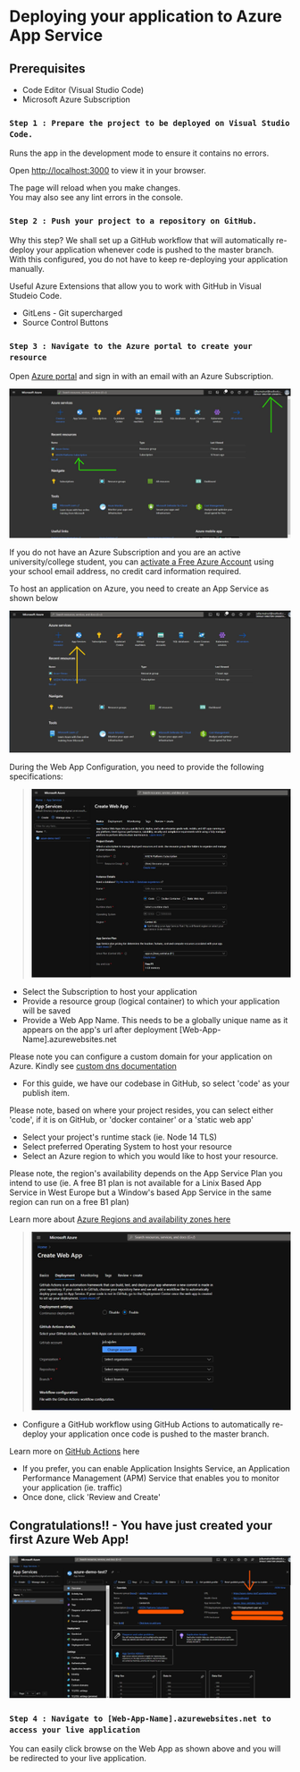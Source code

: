 # Deploying your application to Azure App Service
## Prerequisites

- Code Editor (Visual Studio Code)
- Microsoft Azure Subscription


### `Step 1 : Prepare the project to be deployed on Visual Studio Code.`

Runs the app in the development mode to ensure it contains no errors.

Open [http://localhost:3000](http://localhost:3000) to view it in your browser.

The page will reload when you make changes.\
You may also see any lint errors in the console.

### `Step 2 : Push your project to a repository on GitHub.`

Why this step? 
We shall set up a GitHub workflow that will automatically re-deploy your application whenever code is pushed to the master branch. With this configured, you do not have to keep re-deploying your application manually.


Useful Azure Extensions that allow you to work with GitHub in Visual Studeio Code. 
- GitLens - Git supercharged
- Source Control Buttons


### `Step 3 : Navigate to the Azure portal to create your resource`
Open [Azure portal](https://portal.azure.com) and sign in with an email with an Azure Subscription.

![Active Azure Subscription](ReadMeAssets/ActiveSubscription.jpg) 

If you do not have an Azure Subscription and you are an active university/college student, you can [activate a Free Azure Account](https://azure.microsoft.com/en-us/free/students/) using your school email address, no credit card information required.

To host an application on Azure, you need to create an App Service as shown below

![Create a New App Service](ReadMeAssets/NewAppService.jpg)

During the Web App Configuration, you need to provide the following specifications:
> ![App Service Specifications](ReadMeAssets/AppSpec.jpg)
- Select the Subscription to host your application
- Provide a resource group (logical container) to which your application will be saved
- Provide a Web App Name. This needs to be a globally unique name as it appears on the app's url after deployment [Web-App-Name].azurewebsites.net

Please note you can configure a custom domain for your application on Azure. Kindly see [custom dns documentation](https://docs.microsoft.com/en-us/azure/app-service/manage-custom-dns-buy-domain)
- For this guide, we have our codebase in GitHub, so select 'code' as your publish item.

Please note, based on where your project resides, you can select either 'code', if it is on GitHub, or 'docker container' or a 'static web app'
- Select your project's runtime stack (ie. Node 14 TLS)
- Select preferred Operating System to host your resource
- Select an Azure region to which you would like to host your resource.

Please note, the region's availability depends on the App Service Plan you intend to use (ie. A free B1 plan is not available for a Linix Based App Service in West Europe but a Window's based App Service in the same region can run on a free B1 plan) 

Learn more about [Azure Regions and availability zones here](https://docs.microsoft.com/en-us/azure/availability-zones/az-overview)

> ![Configure GitHub Actions](ReadMeAssets/GitHubActions.jpg)
- Configure a GitHub workflow using GitHub Actions to automatically re-deploy your application once code is pushed to the master branch.

Learn more on [GitHub Actions](https://github.com/features/actions) here
- If you prefer, you can enable Application Insights Service, an Application Performance Management (APM) Service that enables you to monitor your application (ie. traffic)
- Once done, click 'Review and Create'

## Congratulations!! - You have just created your first Azure Web App!

![Created Azure Web App](ReadMeAssets/AppService.jpg)

### `Step 4 : Navigate to [Web-App-Name].azurewebsites.net to access your live application`

You can easily click browse on the Web App as shown above and you will be redirected to your live application.
